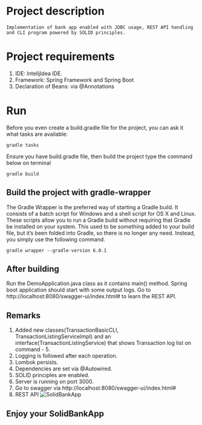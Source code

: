 # Project description
```
Implementation of bank app enabled with JDBC usage, REST API handling and CLI program powered by SOLID principles.
```

# Project requirements
1. IDE: IntelijIdea IDE.
2. Framework: Spring Framework and Spring Boot
3. Declaration of Beans: via @Annotations

# Run
Before you even create a build.gradle file for the project, you can ask it what tasks are available:
```
gradle tasks
```
Ensure you have build.gradle file, then build the project type the command below on terminal
```
gradle build
```
## Build the project with gradle-wrapper
The Gradle Wrapper is the preferred way of starting a Gradle build. It consists of a batch script for Windows and a shell script for OS X and Linux.
These scripts allow you to run a Gradle build without requiring that Gradle be installed on your system. 
This used to be something added to your build file, 
but it’s been folded into Gradle, so there is no longer any need. Instead, you simply use the following command.
```
gradle wrapper --gradle-version 6.0.1
```
## After building
Run the DemoApplication.java class as it contains main() method.
Spring boot application should start with some output logs.
Go to http://localhost:8080/swagger-ui/index.html# to learn the REST API.

## Remarks
1. Added new classes(TransactionBasicCLI, TransactionListingServiceImpl) and an interface(TransactionListingService) that shows Transaction log list on command - 5.
2. Logging is followed after each operation.
3. Lombok persists.
4. Dependencies are set via @Autowired.
5. SOLID principles are enabled.
6. Server is running on port 3000.
7. Go to swagger via http://localhost:8080/swagger-ui/index.html#
8. REST API
![SolidBankApp](https://github.com/singularity-camp/backend-2-solid-bank-app-AlmubdyMutaikhan/blob/main/solidbankapp2.PNG?raw=true)
## Enjoy your SolidBankApp
